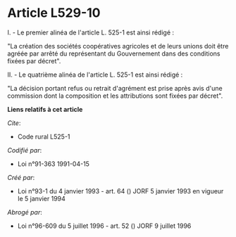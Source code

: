 # Article L529-10

I. - Le premier alinéa de l'article L. 525-1 est ainsi rédigé :

"La création des sociétés coopératives agricoles et de leurs unions doit être agréée par arrêté du représentant du
Gouvernement dans des conditions fixées par décret".

II. - Le quatrième alinéa de l'article L. 525-1 est ainsi rédigé :

"La décision portant refus ou retrait d'agrément est prise après avis d'une commission dont la composition et les
attributions sont fixées par décret".

**Liens relatifs à cet article**

_Cite_:

  - Code rural L525-1

_Codifié par_:

  - Loi n°91-363 1991-04-15

_Créé par_:

  - Loi n°93-1 du 4 janvier 1993 - art. 64 () JORF 5 janvier 1993 en vigueur le 5 janvier 1994

_Abrogé par_:

  - Loi n°96-609 du 5 juillet 1996 - art. 52 () JORF 9 juillet 1996
